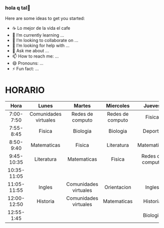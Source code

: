 ### hola q tal👋



Here are some ideas to get you started:

- ☕ Lo mejor de la vida el cafe
- 🌱 I’m currently learning ...
- 👯 I’m looking to collaborate on ...
- 🤔 I’m looking for help with ...
- 💬 Ask me about ...
- 📫 How to reach me: ...
- 😄 Pronouns: ...
- ⚡ Fun fact: ...



# HORARIO


|     Hora    |         Lunes         |         Martes        |     Miercoles    |      Jueves      |      Viernes     |
|:-----------:|:---------------------:|:---------------------:|:----------------:|:----------------:|:----------------:|
|  7:00-7:50  | Comunidades virtuales |    Redes de computo   | Redes de computo |      Fisica      | Redes de computo |
|  7:55-8:45  |         Fisica        |        Biologia       |     Biologia     |      Deporte     |     Biologia     |
|  8:50-9:40  |      Matematicas      |         Fisica        |    Literatura    |    Matematicas   |    Matematicas   |
|  9:45-10:35 |       Literatura      |      Matematicas      |      Fisica      | Redes de computo |      Fisica      |
| 10:35-11:05 |                       |                       |                  |                  |                  |
| 11:05-11:55 |         Ingles        | Comunidades virtuales |    Orientacion   |      Ingles      |     Historia     |
| 12:00-12:50 |        Historia       | Comunidades virtuales |    Matematicas   |     Historia     |    Literatura    |
|  12:55-1:45 |                       |                       |                  |     Biologia     |      Ingles      |
